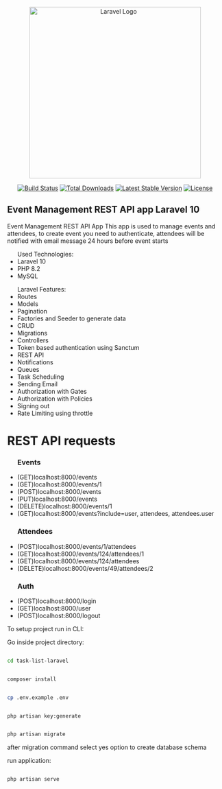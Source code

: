 <p align="center"><a href="https://laravel.com" target="_blank"><img src="https://raw.githubusercontent.com/laravel/art/master/logo-lockup/5%20SVG/2%20CMYK/1%20Full%20Color/laravel-logolockup-cmyk-red.svg" width="400" alt="Laravel Logo"></a></p>

<p align="center">
<a href="https://github.com/laravel/framework/actions"><img src="https://github.com/laravel/framework/workflows/tests/badge.svg" alt="Build Status"></a>
<a href="https://packagist.org/packages/laravel/framework"><img src="https://img.shields.io/packagist/dt/laravel/framework" alt="Total Downloads"></a>
<a href="https://packagist.org/packages/laravel/framework"><img src="https://img.shields.io/packagist/v/laravel/framework" alt="Latest Stable Version"></a>
<a href="https://packagist.org/packages/laravel/framework"><img src="https://img.shields.io/packagist/l/laravel/framework" alt="License"></a>
</p>

## Event Management REST API app Laravel 10

Event Management REST API App
This app is used to manage events and attendees, to create event you need to authenticate, attendees will be notified with email message 24 hours before event starts

<ul>Used Technologies:
    <li>Laravel 10</li>
    <li>PHP 8.2</li>
    <li>MySQL</li>
</ul>
<ul>Laravel Features:
    <li>Routes</li>
    <li>Models</li>
    <li>Pagination</li>
    <li>Factories and Seeder to generate data</li>
    <li>CRUD</li>
    <li>Migrations</li>
    <li>Controllers</li>
    <li>Token based authentication using Sanctum</li>
    <li>REST API</li>
    <li>Notifications</li>
    <li>Queues</li>
    <li>Task Scheduling</li>
    <li>Sending Email</li>
    <li>Authorization with Gates</li>
    <li>Authorization with Policies</li>
    <li>Signing out</li>
    <li>Rate Limiting using throttle</li>
</ul>


<h1>REST API requests</h1>
<ul><h3>Events</h3>
    <li>(GET)localhost:8000/events</li>
    <li>(GET)localhost:8000/events/1</li>
    <li>(POST)localhost:8000/events</li>
    <li>(PUT)localhost:8000/events</li>
    <li>(DELETE)localhost:8000/events/1</li>
    <li>(GET)localhost:8000/events?include=user, attendees, attendees.user</li>
</ul>
<ul><h3>Attendees</h3>
    <li>(POST)localhost:8000/events/1/attendees</li>
    <li>(GET)localhost:8000/events/124/attendees/1</li>
    <li>(GET)localhost:8000/events/124/attendees</li>
    <li>(DELETE)localhost:8000/events/49/attendees/2</li>
</ul>
<ul><h3>Auth</h3>
    <li>(POST)localhost:8000/login</li>
    <li>(GET)localhost:8000/user</li>
    <li>(POST)localhost:8000/logout</li>
</ul>



To setup project run in CLI:

Go inside project directory:

```sh

cd task-list-laravel

```

```sh

composer install

```

```sh

cp .env.example .env

```

```sh

php artisan key:generate

```

```sh

php artisan migrate

```

after migration command select yes option to create database schema

run application:

```sh

php artisan serve

```


